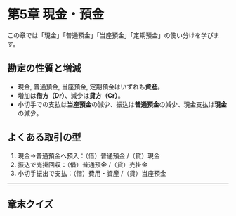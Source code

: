 # 第5章 現金・預金

この章では「現金」「普通預金」「当座預金」「定期預金」の使い分けを学びます。

## 勘定の性質と増減
- 現金, 普通預金, 当座預金, 定期預金はいずれも**資産**。
- 増加は**借方（Dr）**、減少は**貸方（Cr）**。
- 小切手での支払は**当座預金**の減少、振込は**普通預金**の減少、現金支払は**現金**の減少。

## よくある取引の型
1. 現金→普通預金へ預入：（借）普通預金 /（貸）現金  
2. 振込で売掛回収：（借）普通預金 /（貸）売掛金  
3. 小切手振出で支払：（借）費用・資産 /（貸）当座預金

---

## 章末クイズ
<div id="quiz-ch05"></div>

<script>
  // ch05 ページからは 1 階層上に出て quizzes/ を参照
  loadQuiz('../quizzes/ch05.json','quiz-ch05');
</script>
